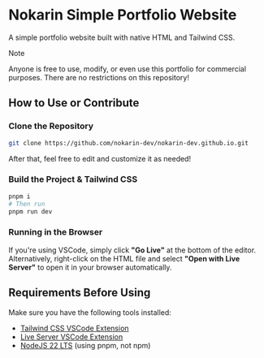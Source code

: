 # Nokarin Simple Portfolio Website
A simple portfolio website built with native HTML and Tailwind CSS.

> [!NOTE]
> Anyone is free to use, modify, or even use this portfolio for commercial purposes. There are no restrictions on this repository!

## How to Use or Contribute
### Clone the Repository

```sh
git clone https://github.com/nokarin-dev/nokarin-dev.github.io.git
```

After that, feel free to edit and customize it as needed!

### Build the Project & Tailwind CSS

```sh
pnpm i
# Then run
pnpm run dev
```

### Running in the Browser
If you're using VSCode, simply click **"Go Live"** at the bottom of the editor. Alternatively, right-click on the HTML file and select **"Open with Live Server"** to open it in your browser automatically.

## Requirements Before Using
Make sure you have the following tools installed:
- [Tailwind CSS VSCode Extension]
- [Live Server VSCode Extension]
- [NodeJS 22 LTS] (using pnpm, not npm)

[Tailwind CSS VSCode Extension]: https://tailwindcss.com/
[Live Server VSCode Extension]: https://marketplace.visualstudio.com/items?itemName=ritwickdey.LiveServer
[NodeJS 22 LTS]: https://nodejs.org/en/download